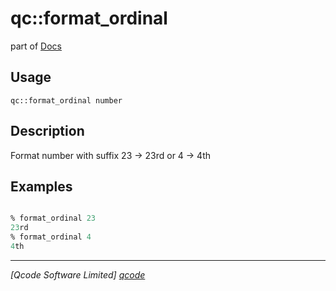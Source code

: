 qc::format_ordinal
==================

part of [Docs](../index.md)

Usage
-----
`qc::format_ordinal number`

Description
-----------
Format number with suffix 23 -> 23rd or 4 -> 4th

Examples
--------
```tcl

% format_ordinal 23
23rd
% format_ordinal 4
4th

```

----------------------------------
*[Qcode Software Limited] [qcode]*

[qcode]: http://www.qcode.co.uk "Qcode Software"
